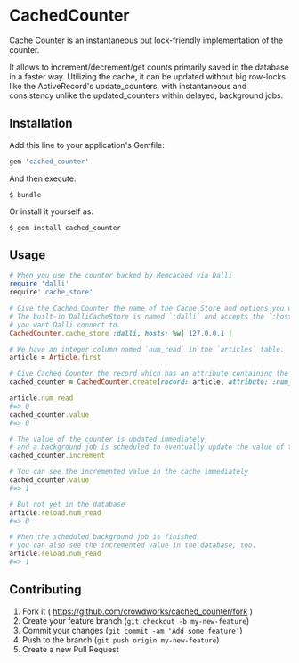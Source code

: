 # CachedCounter

Cache Counter is an instantaneous but lock-friendly implementation of the counter.

It allows to increment/decrement/get counts primarily saved in the database in a faster way.
Utilizing the cache, it can be updated without big row-locks like the ActiveRecord's update_counters,
with instantaneous and consistency unlike the updated_counters within delayed, background jobs.

## Installation

Add this line to your application's Gemfile:

```ruby
gem 'cached_counter'
```

And then execute:

    $ bundle

Or install it yourself as:

    $ gem install cached_counter

## Usage

```ruby
# When you use the counter backed by Memcached via Dalli
require 'dalli'
require' cache_store'

# Give the Cached Counter the name of the Cache Store and options you want to pass.
# The built-in DalliCacheStore is named `:dalli` and accepts the `:hosts` option which is an array of Memcached hosts
# you want Dalli connect to.
CachedCounter.cache_store :dalli, hosts: %w| 127.0.0.1 |

# We have an integer column named `num_read` in the `articles` table.
article = Article.first

# Give Cached Counter the record which has an attribute containing the initial value of the counter.
cached_counter = CachedCounter.create(record: article, attribute: :num_read)

article.num_read
#=> 0
cached_counter.value
#=> 0

# The value of the counter is updated immediately,
# and a background job is scheduled to eventually update the value of the counter persisted in the database.
cached_counter.increment

# You can see the incremented value in the cache immediately
cached_counter.value
#=> 1

# But not yet in the database
article.reload.num_read
#=> 0

# When the scheduled background job is finished,
# you can also see the incremented value in the database, too.
article.reload.num_read
#=> 1
```


## Contributing

1. Fork it ( https://github.com/crowdworks/cached_counter/fork )
2. Create your feature branch (`git checkout -b my-new-feature`)
3. Commit your changes (`git commit -am 'Add some feature'`)
4. Push to the branch (`git push origin my-new-feature`)
5. Create a new Pull Request
